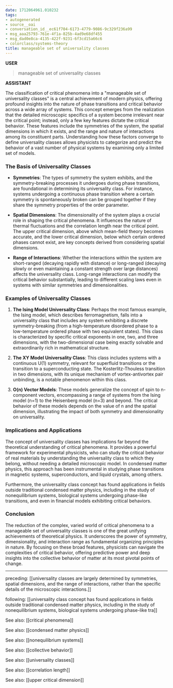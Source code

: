 ```yaml
---
date: 1712064961.010232
tags:
- autogenerated
- source__oai
- conversation_id__ec61f704-6173-4779-9086-9c329f236a99
- msg_aaa25793-761e-4f1a-825b-4ad9e68df455
- msg_dad0e8ca-4135-422f-9231-6f3cd15a66c6
- colorclass/systems-theory
title: manageable set of universality classes
---
```


**USER**

>manageable set of universality classes


**ASSISTANT**

The classification of critical phenomena into a "manageable set of universality classes" is a central achievement of modern physics, offering profound insights into the nature of phase transitions and critical behavior across a wide array of systems. This concept emerges from the realization that the detailed microscopic specifics of a system become irrelevant near the critical point; instead, only a few key features dictate the critical behavior. These features include the symmetries of the system, the spatial dimensions in which it exists, and the range and nature of interactions among its constituent parts. Understanding how these factors converge to define universality classes allows physicists to categorize and predict the behavior of a vast number of physical systems by examining only a limited set of models.

### The Basis of Universality Classes

- **Symmetries**: The types of symmetry the system exhibits, and the symmetry-breaking processes it undergoes during phase transitions, are foundational in determining its universality class. For instance, systems undergoing a continuous phase transition where a certain symmetry is spontaneously broken can be grouped together if they share the symmetry properties of the order parameter.
  
- **Spatial Dimensions**: The dimensionality of the system plays a crucial role in shaping the critical phenomena. It influences the nature of thermal fluctuations and the correlation length near the critical point. The upper critical dimension, above which mean-field theory becomes accurate, and the lower critical dimension, below which certain ordered phases cannot exist, are key concepts derived from considering spatial dimensions.

- **Range of Interactions**: Whether the interactions within the system are short-ranged (decaying rapidly with distance) or long-ranged (decaying slowly or even maintaining a constant strength over large distances) affects the universality class. Long-range interactions can modify the critical behavior substantially, leading to different scaling laws even in systems with similar symmetries and dimensionalities.

### Examples of Universality Classes

1. **The Ising Model Universality Class**: Perhaps the most famous example, the Ising model, which describes ferromagnetism, falls into a universality class that includes any system exhibiting a discrete symmetry-breaking (from a high-temperature disordered phase to a low-temperature ordered phase with two equivalent states). This class is characterized by specific critical exponents in one, two, and three dimensions, with the two-dimensional case being exactly solvable and extraordinarily rich in mathematical structure.

2. **The XY Model Universality Class**: This class includes systems with a continuous U(1) symmetry, relevant for superfluid transitions or the transition to a superconducting state. The Kosterlitz-Thouless transition in two dimensions, with its unique mechanism of vortex-antivortex pair unbinding, is a notable phenomenon within this class.

3. **O(n) Vector Models**: These models generalize the concept of spin to n-component vectors, encompassing a range of systems from the Ising model (n=1) to the Heisenberg model (n=3) and beyond. The critical behavior of these models depends on the value of n and the spatial dimension, illustrating the impact of both symmetry and dimensionality on universality.

### Implications and Applications

The concept of universality classes has implications far beyond the theoretical understanding of critical phenomena. It provides a powerful framework for experimental physicists, who can study the critical behavior of real materials by understanding the universality class to which they belong, without needing a detailed microscopic model. In condensed matter physics, this approach has been instrumental in studying phase transitions in magnetic systems, superconductors, and liquid crystals, among others.

Furthermore, the universality class concept has found applications in fields outside traditional condensed matter physics, including in the study of nonequilibrium systems, biological systems undergoing phase-like transitions, and even in financial models exhibiting critical behaviors.

### Conclusion

The reduction of the complex, varied world of critical phenomena to a manageable set of universality classes is one of the great unifying achievements of theoretical physics. It underscores the power of symmetry, dimensionality, and interaction range as fundamental organizing principles in nature. By focusing on these broad features, physicists can navigate the complexities of critical behavior, offering predictive power and deep insights into the collective behavior of matter at its most pivotal points of change.


---

preceding: [[universality classes are largely determined by symmetries, spatial dimensions, and the range of interactions, rather than the specific details of the microscopic interactions.]]  


following: [[universality class concept has found applications in fields outside traditional condensed matter physics, including in the study of nonequilibrium systems, biological systems undergoing phase-like tra]]

See also: [[critical phenomena]]


See also: [[condensed matter physics]]


See also: [[nonequilibrium systems]]


See also: [[collective behavior]]


See also: [[universality classes]]


See also: [[correlation length]]


See also: [[upper critical dimension]]